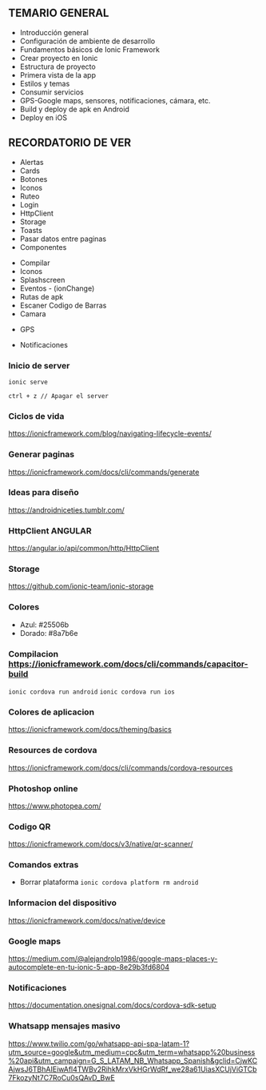 
## TEMARIO GENERAL
- Introducción general
- Configuración de ambiente de desarrollo
- Fundamentos básicos de Ionic Framework
- Crear proyecto en Ionic
- Estructura de proyecto
- Primera vista de la app
- Estilos y temas
- Consumir servicios
- GPS-Google maps, sensores, notificaciones, cámara, etc.
- Build y deploy de apk en Android
- Deploy en iOS

## RECORDATORIO DE VER
<!-- Primera parte  -->
- Alertas
- Cards
- Botones
- Iconos
- Ruteo
- Login
- HttpClient
- Storage
- Toasts
- Pasar datos entre paginas
- Componentes

<!-- Segunda parte  -->
- Compilar
- Iconos
- Splashscreen
- Eventos - (ionChange)
- Rutas de apk 
- Escaner Codigo de Barras
- Camara
<!-- Hasta aqui vamos -->
- GPS

- Notificaciones

### Inicio de server
``` ionic serve ```

``` ctrl + z // Apagar el server ```

### Ciclos de vida
https://ionicframework.com/blog/navigating-lifecycle-events/

### Generar paginas
https://ionicframework.com/docs/cli/commands/generate

### Ideas para diseño
https://androidniceties.tumblr.com/

### HttpClient ANGULAR
https://angular.io/api/common/http/HttpClient

### Storage
https://github.com/ionic-team/ionic-storage

### Colores
- Azul: #25506b
- Dorado: #8a7b6e

### Compilacion https://ionicframework.com/docs/cli/commands/capacitor-build
``` ionic cordova run android ```
``` ionic cordova run ios ```

### Colores de aplicacion
https://ionicframework.com/docs/theming/basics

### Resources de cordova
https://ionicframework.com/docs/cli/commands/cordova-resources

### Photoshop online
https://www.photopea.com/

### Codigo QR
https://ionicframework.com/docs/v3/native/qr-scanner/


### Comandos extras
- Borrar plataforma
``` ionic cordova platform rm android ```

### Informacion del dispositivo
https://ionicframework.com/docs/native/device

### Google maps

https://medium.com/@alejandrolp1986/google-maps-places-y-autocomplete-en-tu-ionic-5-app-8e29b3fd6804

### Notificaciones
https://documentation.onesignal.com/docs/cordova-sdk-setup

### Whatsapp mensajes masivo
https://www.twilio.com/go/whatsapp-api-spa-latam-1?utm_source=google&utm_medium=cpc&utm_term=whatsapp%20business%20api&utm_campaign=G_S_LATAM_NB_Whatsapp_Spanish&gclid=CjwKCAjwsJ6TBhAIEiwAfl4TWBv2RihkMrxVkHGrWdRf_we28a61UiasXCUjViGTCb7FkozyNt7C7RoCu0sQAvD_BwE